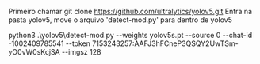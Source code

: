 Primeiro chamar git clone https://github.com/ultralytics/yolov5.git
Entra na pasta yolov5, move o arquivo 'detect-mod.py' para dentro de yolov5

python3 .\yolov5\detect-mod.py --weights yolov5s.pt --source 0 --chat-id -1002409785541 --token 7153243257:AAFJ3hFCneP3QSQY2UwTSm-yO0vW0sKcjSA --imgsz 128
